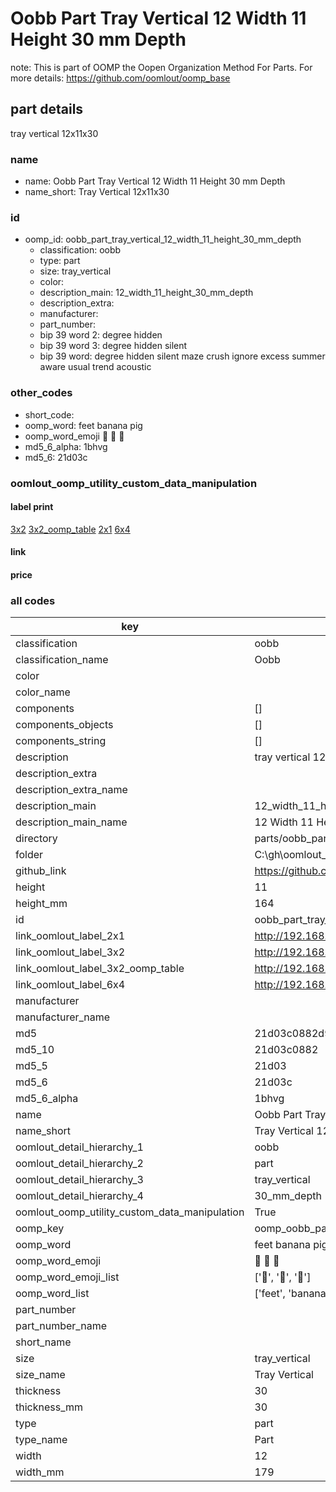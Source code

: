 # Oobb Part Tray Vertical 12 Width 11 Height 30 mm Depth  

note: This is part of OOMP the Oopen Organization Method For Parts. For more details: https://github.com/oomlout/oomp_base

##  part details
  



tray vertical 12x11x30



### name
* name: Oobb Part Tray Vertical 12 Width 11 Height 30 mm Depth
* name_short: Tray Vertical 12x11x30 
### id
* oomp_id: oobb_part_tray_vertical_12_width_11_height_30_mm_depth
  * classification: oobb
  * type: part
  * size: tray_vertical
  * color: 
  * description_main: 12_width_11_height_30_mm_depth
  * description_extra: 
  * manufacturer: 
  * part_number: 
  * bip 39 word 2: degree hidden
  * bip 39 word 3: degree hidden silent
  * bip 39 word: degree hidden silent maze crush ignore excess summer aware usual trend acoustic

### other_codes
* short_code: 
* oomp_word: feet banana pig
* oomp_word_emoji :feet: :banana: :pig:
* md5_6_alpha: 1bhvg
* md5_6: 21d03c






### oomlout_oomp_utility_custom_data_manipulation
#### label print
[3x2](http://192.168.1.245:1112/?label=oomp%201bhvg)
[3x2_oomp_table](http://192.168.1.108:1112/?label=oomp%201bhvg)
[2x1](http://192.168.1.242:1112/?label=oomp%201bhvg)
[6x4](http://192.168.1.55:1112/?label=oomp%201bhvg)    

#### link

                              

#### price







### all codes 
| key | value |  
| --- | --- |  
| classification | oobb |  
| classification_name | Oobb |  
| color |  |  
| color_name |  |  
| components | [] |  
| components_objects | [] |  
| components_string | [] |  
| description | tray vertical 12x11x30 |  
| description_extra |  |  
| description_extra_name |  |  
| description_main | 12_width_11_height_30_mm_depth |  
| description_main_name | 12 Width 11 Height 30 mm Depth |  
| directory | parts/oobb_part_tray_vertical_12_width_11_height_30_mm_depth |  
| folder | C:\gh\oomlout_oobb_version_4_generated_parts\parts\oobb_part_tray_vertical_12_width_11_height_30_mm_depth |  
| github_link | https://github.com/oomlout/oomlout_oomp_part_src/tree/main/parts/oobb_part_tray_vertical_12_width_11_height_30_mm_depth |  
| height | 11 |  
| height_mm | 164 |  
| id | oobb_part_tray_vertical_12_width_11_height_30_mm_depth |  
| link_oomlout_label_2x1 | http://192.168.1.242:1112/?label=oomp%201bhvg |  
| link_oomlout_label_3x2 | http://192.168.1.245:1112/?label=oomp%201bhvg |  
| link_oomlout_label_3x2_oomp_table | http://192.168.1.108:1112/?label=oomp%201bhvg |  
| link_oomlout_label_6x4 | http://192.168.1.55:1112/?label=oomp%201bhvg |  
| manufacturer |  |  
| manufacturer_name |  |  
| md5 | 21d03c0882d929d1c31a889990dad9ce |  
| md5_10 | 21d03c0882 |  
| md5_5 | 21d03 |  
| md5_6 | 21d03c |  
| md5_6_alpha | 1bhvg |  
| name | Oobb Part Tray Vertical 12 Width 11 Height 30 mm Depth |  
| name_short | Tray Vertical 12x11x30  |  
| oomlout_detail_hierarchy_1 | oobb |  
| oomlout_detail_hierarchy_2 | part |  
| oomlout_detail_hierarchy_3 | tray_vertical |  
| oomlout_detail_hierarchy_4 | 30_mm_depth |  
| oomlout_oomp_utility_custom_data_manipulation | True |  
| oomp_key | oomp_oobb_part_tray_vertical_12_width_11_height_30_mm_depth |  
| oomp_word | feet banana pig |  
| oomp_word_emoji | :feet: :banana: :pig: |  
| oomp_word_emoji_list | [':feet:', ':banana:', ':pig:'] |  
| oomp_word_list | ['feet', 'banana', 'pig'] |  
| part_number |  |  
| part_number_name |  |  
| short_name |  |  
| size | tray_vertical |  
| size_name | Tray Vertical |  
| thickness | 30 |  
| thickness_mm | 30 |  
| type | part |  
| type_name | Part |  
| width | 12 |  
| width_mm | 179 |  
